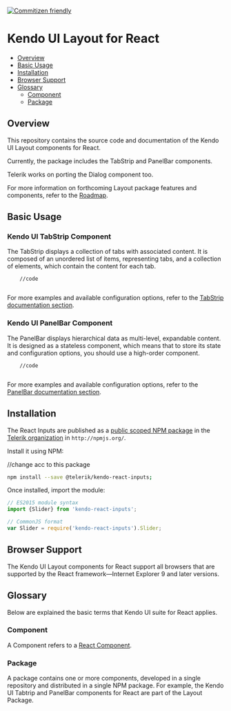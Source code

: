 [![Commitizen friendly](https://img.shields.io/badge/commitizen-friendly-brightgreen.svg)](http://commitizen.github.io/cz-cli/)

# Kendo UI Layout for React

* [Overview](https://github.com/telerik/kendo-react-layout#overview)
* [Basic Usage](https://github.com/telerik/kendo-react-layout#basic-usage)
* [Installation](https://github.com/telerik/kendo-react-layout#installation)
* [Browser Support](https://github.com/telerik/kendo-react-layout#browser-support)
* [Glossary](https://github.com/telerik/kendo-react-layout#glossary)
  * [Component](https://github.com/telerik/kendo-react-layout#component)
  * [Package](https://github.com/telerik/kendo-react-layout#package)

## Overview

This repository contains the source code and documentation of the Kendo UI Layout components for React.

Currently, the package includes the TabStrip and PanelBar components.

Telerik works on porting the Dialog component too.

For more information on forthcoming Layout package features and components, refer to the [Roadmap](https://github.com/telerik/kendo-react-layout/blob/master/docs/roadmap.md).

## Basic Usage

### Kendo UI TabStrip Component

The TabStrip displays a collection of tabs with associated content. It is composed of an unordered list of items, representing tabs, and a collection of elements, which contain the content for each tab.

```html-preview
    //code
```
```jsx

```

For more examples and available configuration options, refer to the [TabStrip documentation section](https://github.com/telerik/kendo-react-layout/blob/master/docs/tabstrip/index.md).

### Kendo UI PanelBar Component

The PanelBar displays hierarchical data as multi-level, expandable content. It is designed as a stateless component, which means that to store its state and configuration options, you should use a high-order component.

```html-preview
    //code
```
```jsx

```

For more examples and available configuration options, refer to the [PanelBar documentation section](https://github.com/telerik/kendo-react-layout/blob/master/docs/panelbar/index.md).

## Installation

The React Inputs are published as a [public scoped NPM package](https://docs.npmjs.com/misc/scope) in the [Telerik organization](https://www.npmjs.com/~telerik) in `http://npmjs.org/`.

Install it using NPM:

//change acc to this package

```sh
npm install --save @telerik/kendo-react-inputs;
```

Once installed, import the module:

```jsx
// ES2015 module syntax
import {Slider} from 'kendo-react-inputs';
```
```jsx
// CommonJS format
var Slider = require('kendo-react-inputs').Slider;
```

## Browser Support

The Kendo UI Layout components for React support all browsers that are supported by the React framework&mdash;Internet Explorer 9 and later versions.

## Glossary

Below are explained the basic terms that Kendo UI suite for React applies.

### Component

A Component refers to a [React Component](https://facebook.github.io/react/docs/jsx-in-depth.html#html-tags-vs.-react-components).

### Package

A package contains one or more components, developed in a single repository and distributed in a single NPM package. For example, the Kendo UI Tabtrip and PanelBar components for React are part of the Layout Package.
